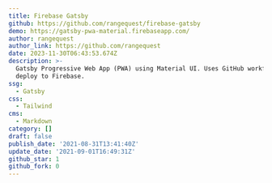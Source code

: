```yaml
---
title: Firebase Gatsby
github: https://github.com/rangequest/firebase-gatsby
demo: https://gatsby-pwa-material.firebaseapp.com/
author: rangequest
author_link: https://github.com/rangequest
date: 2023-11-30T06:43:53.674Z
description: >-
  Gatsby Progressive Web App (PWA) using Material UI. Uses GitHub workflows to
  deploy to Firebase.
ssg:
  - Gatsby
css:
  - Tailwind
cms:
  - Markdown
category: []
draft: false
publish_date: '2021-08-31T13:41:40Z'
update_date: '2021-09-01T16:49:31Z'
github_star: 1
github_fork: 0
---
```

